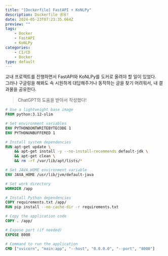 ```yaml
---
title: "[Dockerfile] FastAPI + KoNLPy"
description: Dockerfile 공유!
date: 2024-05-23T07:23:35.664Z
preview: ""
tags:
    - Docker
    - FastAPI
    - KoNLPy
categories:
    - CI/CD
    - Docker
type: default
---
```


교내 프로젝트를 진행하면서 FastAPI와 KoNLPy를 도커로 올려야 할 일이 있었다. <br>
그러나 구글링을 해봐도 속 시원하게 대답해주거나 동작하는 글을 찾기 어려워서, 내 결과물을 공유한다. <br>
> ChatGPT의 도움을 받아서 작성했다!

```Dockerfile
# Use a lightweight base image
FROM python:3.12-slim

# Set environment variables
ENV PYTHONDONTWRITEBYTECODE 1
ENV PYTHONUNBUFFERED 1

# Install system dependencies
RUN apt-get update \
    && apt-get install -y --no-install-recommends default-jdk \
    && apt-get clean \
    && rm -rf /var/lib/apt/lists/*

# Set JAVA_HOME environment variable
ENV JAVA_HOME /usr/lib/jvm/default-java

# Set work directory
WORKDIR /app

# Install Python dependencies
COPY requirements.txt /app/
RUN pip install --no-cache-dir -r requirements.txt

# Copy the application code
COPY . /app/

# Expose port (if needed)
EXPOSE 8000

# Command to run the application
CMD ["uvicorn", "main:app", "--host", "0.0.0.0", "--port", "8000"]
```
